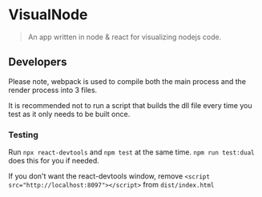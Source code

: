 # VisualNode
> An app written in node &amp; react for visualizing nodejs code.

## Developers
Please note, webpack is used to compile both the main process and the render process into 3 files.

It is recommended not to run a script that builds the dll file every time you test as it only needs to be built once.

### Testing
Run `npx react-devtools` and `npm test` at the same time.
`npm run test:dual` does this for you if needed.

If you don't want the react-devtools window, remove `<script src="http://localhost:8097"></script>` from `dist/index.html`
